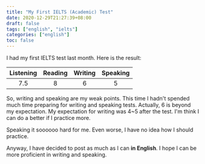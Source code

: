 ```yaml
---
title: "My First IELTS (Academic) Test"
date: 2020-12-29T21:27:39+08:00
draft: false
tags: ["english", "ielts"]
categories: ["english"]
toc: false
---
```


I had my first IELTS test last month. Here is the result:


| Listening | Reading | Writing | Speaking |
| :-------: |:-------:| :------:| :------: |
| 7.5 | 8 | 6 | 5 |


So, writing and speaking are my weak points. This time I hadn't spended much time preparing for writing and speaking tests. Actually, 6 is beyond my expectation. My expectation for writing was 4~5 after the test. I'm think I can do a better if I practice more. 

Speaking it soooooo hard for me. Even worse, I have no idea how I should practice.

Anyway, I have decided to post as much as I can **in English**. I hope I can be more proficient in writing and speaking.
